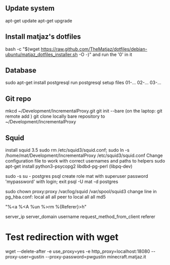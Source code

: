 ## Update system
apt-get update
apt-get upgrade

## Install matjaz's dotfiles
bash -c "$(wget https://raw.github.com/TheMatjaz/dotfiles/debian-ubuntu/matjaz_dotfiles_installer.sh -O -)"
and run the '0' in it

## Database
sudo apt-get install postgresql
run postgresql setup files 01-... 02-... 03-...

## Git repo
mkcd ~/Development/IncrementalProxy.git
git init --bare
(on the laptop: git remote add )
git clone locally bare repository to ~/Development/IncrementalProxy

## Squid
install squid 3.5
sudo rm /etc/squid3/squid.conf; sudo ln -s /home/mat/Development/IncrementalProxy /etc/squid3/squid.conf
Change configuration file to work with correct usernames and paths to helpers
sudo apt-get install python3-psycopg2 libdbd-pg-perl (libpq-dev)

sudo -s
su - postgres
psql
create role mat with superuser password 'mypassword' with login;
exit
psql -U mat -d postgres

sudo chown proxy:proxy /var/log/squid /var/spool/squid3
change line in pg_hba.conf: 
   local   all             all                                     peer
to
   local   all             all                                     md5



"%<a %<A %un %>rm %{Referer}>h"

server_ip server_domain username request_method_from_client referer

# Test redirection with wget
wget --delete-after -e use_proxy=yes -e http_proxy=localhost:18080 --proxy-user=gustin --proxy-password=pwgustin minecraft.matjaz.it
